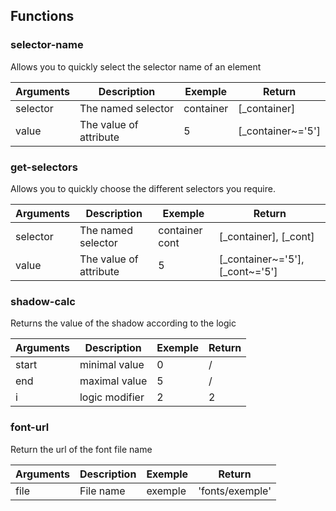 ## Functions

### selector-name

Allows you to quickly select the selector name of an element

| Arguments | Description            | Exemple   | Return             |
| --------- | ---------------------- | --------- | ------------------ |
| selector  | The named selector     | container | [\_container]      |
| value     | The value of attribute | 5         | [\_container~='5'] |

### get-selectors

Allows you to quickly choose the different selectors you require.

| Arguments | Description            | Exemple        | Return                              |
| --------- | ---------------------- | -------------- | ----------------------------------- |
| selector  | The named selector     | container cont | [\_container], [\_cont]             |
| value     | The value of attribute | 5              | [\_container\~='5'], [\_cont\~='5'] |

### shadow-calc

Returns the value of the shadow according to the logic

| Arguments | Description    | Exemple | Return |
| --------- | -------------- | ------- | ------ |
| start     | minimal value  | 0       | /      |
| end       | maximal value  | 5       | /      |
| i         | logic modifier | 2       | 2      |

### font-url

Return the url of the font file name

| Arguments | Description | Exemple | Return          |
| --------- | ----------- | ------- | --------------- |
| file      | File name   | exemple | 'fonts/exemple' |
